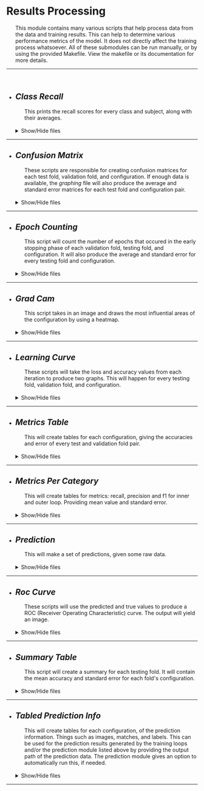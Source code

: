 # **Results Processing**
<ul> 
    This module contains many various scripts that help process data from the data and training results. This can help to determine various performance metrics of the model. It does not directly affect the training process whatsoever. 
    All of these submodules can be run manually, or by using the provided Makefile. View the makefile or its documentation for more details.

</ul> <hr> <br> 



+ ## ***Class Recall***
    <ul> This prints the recall scores for every class and subject, along with their averages.
    </ul> <br>
    <details>
    <summary>Show/Hide files</summary>

    1) ### ***class_accuracy.py:***
        ***Example:*** 
        > python3 class_recall.py -j my_config.json

        <details>

        * ***Input:*** The configuration file. *(Optional)*
        * ***Output:*** A CSV file.
        * ***class_recall_config.json:***
            ```json
                {
                    "data_path": "[path]/data/",
                    "output_path": "[path]/class_recall",
                    "output_filename": "class_recall",
  
                    "classes": {"A": 0, "B": 1}

                    "round_to": 2,
                    "is_outer": true
                }
            ```
            * ***data_path:*** The directory path of the data as a whole. This folder should contain the testing fold directories.
            * ***output_path:*** The directory path to where the CSV file should be written.
            * ***output_filename:*** This will result in a file named "*[name].csv*" 
            * ***classes:*** A lictionary of class-labels and their index.
            * ***round_to:*** Allows for the rounding of output values.[name].csv*" 
            * ***is_outer:*** True if the data is of the outer loop. False if it is of the inner loop.

       </details> <hr>  <br> <br>
    </details>
<hr>

+ ## ***Confusion Matrix***
    <ul> 
        These scripts are responsible for creating confusion matrices for each test fold, validation fold, and configuration. If enough data is available, the <i>graphing</i> file will also produce the average and standard error matrices for each test fold and configuration pair.
    </ul> <br>
    <details>
    <summary>Show/Hide files</summary>

    1) ### ***confusion_matrix.py:***
        ***Example:*** 
        >python3 confusion_matrix.py -j my_config.json

        <details>
        
        * ***Input:*** The configuration file. *(Optional)*
        * ***Output:*** A confusion matrix in CSV format.
        * ***confusion_matrix_config.json:***
            ```json
                {
                    "pred_path": "[path]/example_test_X_val_Y_val_predicted_index.csv",
                    "true_path": "[path]/example_test_X_val_Y_val true label index.csv",

                    "output_path": "[path]/confusion_matrix",
                    "output_file_prefix": "example_test_X_val_Y_val",

                    "label_types": [ "A", "B", "C" ]
                }
            ```
            * ***pred_path:*** The file path to the *indexed* predicted values of a specific testing fold, validation fold, and configuration.
            * ***true_path:*** The file path to the indexed true values of a specific testing fold, validation fold, and configuration.
            * ***output_path:*** The directory path to where the CSV file should be written. 
            * ***output_file_prefix:*** This will result in a file named "*[prefix]_conf_matrix.csv*" 
            * ***label_types:*** These are the labels that will appear on the output matrix.

        </details> <hr> <br>

    
    2) ### ***confusion_matrix_many.py:***
        >python3 confusion_matrix_many.py -j my_config.json

        <details>

        * ***Input:*** The configuration file. *(Optional)*
        * ***Output:*** Many confusion matrices in CSV format.
        * ***confusion_matrix_many_config.json:***
            ```json
                {
                    "data_path": "[path]/data",
                    "output_path": "[path]/confusion_matrix",

                    "label_types": { "A": 0, "B": 1, "C": 2 },
                    "is_outer": true
                }
            ```
            * ***data_path:*** The file path to the overall data. This folder should contain the testing folds' directories.
            * ***output_path:*** The directory path to where the confusion matrix CSV files should be written.
            * ***label_types:*** These are the labels that will appear on the output matrix.
            * ***is_outer:*** True if the data is of the outer loop. False if it is of the inner loop.

        </details> <hr> <br>
    
    3) ### ***confusion_matrix_many_means.py:***
        ***Example:*** 
        >python3 confusion_matrix_many_means.py -j my_config.json

        <details>

        * ***Input:*** The configuration file. *(Optional)*
        * ***Output:*** Confusion matrix average at the subject level and its standard error.
        * ***confusion_matrix_many_means_config.json:***
            ```json
                {
                    "data_path": "[path]/data",
                    "matrices_path": "[path]/confusion_matrix",
                    "means_output_path": "[path]/confusion_matrix_means",
        
                    "round_to": 2,
                    "label_types": [ "A", "B", "C" ],
                    "is_outer": true
                }
            ```
            * ***data_path:*** The file path to the overall data. This folder should contain the testing folds' directories.
            * ***matrices_path:*** The directory path to the confusion matrices.
            * ***means_output_path:*** The directory path to where the confusion matrix CSV files should be written.
            * ***round_to:*** Allows for the rounding of output values.
            * ***label_types:*** These are the labels that will appear on the output matrix.
            * ***is_outer:*** True if the data is of the outer loop. False if it is of the inner loop.
        
        </details> <hr> <br> <br> 
    </details>
<hr>


+ ## ***Epoch Counting***
    <ul> 
        This script will count the number of epochs that occured in the early stopping phase of each validation fold, testing fold, and configuration. It will also produce the average and standard error for every testing fold and configuration.
    </ul> <br>
    <details>
    <summary>Show/Hide files</summary>

    1) ### ***epoch_counting.py:***
        ***Example:*** 
        >python3 epoch_counting.py -j my_config.json

        <details>

        * ***Input:*** The configuration file. *(Optional)*
        * ***Output:*** Two CSV files. One for the every epoch count. The other for the average and standard error of each testing fold.
        * ***epoch_counting_config.json:***
            ```json
                {
                    "data_path": "[path]/data/",
                    "output_path": "[path]/epoch_output/",
                    "is_outer": true
                }
            ```
            * ***data_path:*** The file path to the overall data. This folder should contain the testing folds' directories.
            * ***output_path:*** The directory path to where the confusion matrix CSV files should be written.
            * ***is_outer:*** True if the data is of the outer loop. False if it is of the inner loop.

        </details> <hr> <br> <br>
<hr>



+ ## ***Grad Cam***
    <ul> 
        This script takes in an image and draws the most influential areas of the configuration by using a heatmap. 
    </ul> <br>
    <details>
    <summary>Show/Hide files</summary>

    1) ### ***grad_cam.py:***
        ***Example:*** 
        >python3 grad_cam.py -j my_config.json

        <details>

        * ***Input:*** The configuration file. *(Optional)*
        * ***Output:*** One or more images.
        * ***grad_cam_config.json:***
            ```json
                {
                    "input_model_address": "[path]/model.h5",
                    "input_img_address": "[path]/img.png",
                    "output_image_address": "[path]/grad_cam",
                    "alpha": 0.7,
                    "last_conv_layer_name": ""
                }
            ```
            * ***input_model_address:*** The filepath to the trained model.
            * ***input_img_address:*** The input image to alter.
            * ***output_image_address:*** The address to output an image to.
            * ***alpha:*** The new image's alpha value.
            * ***last_conv_layer_name:*** The particular layer name within the model. If not provided, is automatically detected. 

        <details> <hr> <br>

    2) ### ***grad_cam_many.py:***
        ***Example:*** 
        >python3 grad_cam_many.py -j my_config.json

        <details>

        * ***Input:*** The configuration file. *(Optional)*
        * ***Output:*** One or more images.
        * ***grad_cam_many.json:***
            ```json
                {
                    "input_model_address": "[path]/model.h5",
                    "input_img_address": "[path]/img.png",
                    "output_image_address": "[path]/grad_cam",
                    "alpha": 0.7,
                    "last_conv_layer_name": "",
                    "index_class_gradcam":-1,

                    "query":{
                        "cutoff_number_of_results": -1,
                        "sort_images": true,

                        "test_subject": ["k2", "k4"],

                        "match": [true, false],

                        "true_label": ["ligament"],
                        "true_label_index": [],

                        "pred_label": [],
                        "pred_label_index": [2, 3],

                        "true_predicted_label_pairs": [],
                        "true_predicted_index_pairs": [[1, 2], [3, 3]] 
                }
            ```
            * ***input_model_address:*** The filepath to the trained model.
            * ***input_img_address:*** The input image to alter.
            * ***output_image_address:*** The address to output an image to.
            * ***alpha:*** The new image's alpha value.
            * ***last_conv_layer_name:*** The particular layer name within the model. If not provided, is automatically detected. *(Optional)*
            * ***index_class_gradcam***: determine which category to use for GradCAM. If -1 is provided, the category used is the predicted category. 
            * ***query:*** All of the arguements within the query are entirely optional. This chooses specific images given the input path. For example, setting *match* to true will only output images with correct predictions. *(Optional)*

            <br>

            *Query Options*:
            * ***cutoff_number_of_results:*** If greater than 0, the first N items will be read in..
            * ***sort_images:*** If true, it will sort the image paths.
            * ***test_subject:*** If the list is non-empty, the image paths will be filtered to only include the given test subject(s).
            * ***match:*** If the list is non-empty, it will include items the predictions that match (true) and/or don't match (false).
            * ***true_label:*** If the list is non-empty, the predictions will be filtered to only include the given true label(s).
            * ***true_label_index:*** If the list is non-empty, the predictions will be filtered to only include the given true label index(s).
            * ***pred_label:*** If the list is non-empty, the predictions will be filtered to only include the given predicted label(s).
            * ***pred_label_index:*** If the list is non-empty, the predictions will be filtered to only include the given prediction label index(s).
            * ***true_predicted_label_pairs:*** If the list is non-empty, each true-predicted label pair will be filtered from the predictions.
            * ***true_predicted_index_pairs:*** If the list is non-empty, each true-predicted index pair will be filtered from the predictions.


        </details> <br> <br>
    </details>
<hr>


+ ## ***Learning Curve***
    <ul> These scripts will take the loss and accuracy values from each iteration to produce two graphs. This will happen for every testing fold, validation fold, and configuration.
    </ul> <br>
    <details>
    <summary>Show/Hide files</summary>

    1) ### ***learning_curve.py:***
        ***Example:*** 
        >python3 learning_curve.py -j my_config.json

        <details>

        * ***Input:*** The configuration file. *(Optional)*
        * ***Output:*** Two images. One for accuracy and the other for loss.
        * ***learning_curve_config.json:***
            ```json
                {
                    "input_path": "[path]/[config]/[test fold]/",
                    "output_path": "[path]/learning_curve",

                    "loss_line_color": "r",
                    "val_loss_line_color": "b",
                    "acc_line_color": "b",
                    "val_acc_line_color": "r",

                    "font_family": "DejaVu Sans",
                    "label_font_size": 12,
                    "title_font_size": 12,

                    "save_resolution": 600,
                    "save_format": "png"
                }
            ```
            * ***input_path:*** The directory path of a particular testing fold.
            * ***output_path:*** The directory path to where the PNG files should be written. 
            * ***loss_line_color:*** Color of the loss line. 
            * ***val_loss_line_color:*** Color of the validation loss line.
            * ***acc_line_color:*** Color of the accuracy line.
            * ***val_acc_line_color:*** Color of the validation accuracy line. 
            * ***font_family:*** The font to be used with the PyPlot graphing tool.
            * ***label_font_size:*** Size of the axis label fonts.
            * ***title_font_size:*** Size of the title font. 
            * ***save_resolution:*** Resolution of the image output.
            * ***save_format:*** Image type to save.

        </details> <hr> <br>
    

    2) ### ***learning_curve_many.py:***
        ***Example:*** 
        >python3 learning_curve_many.py -j my_config.json

        <details>

        * ***Input:*** The configuration file. *(Optional)*
        * ***Output:*** Many images, for every testing fold, validation fold, and configuration.
        * ***learning_curve_many_config.json:***
            ```json
                {
                    "data_path": "[path]/folder/training_results/",
                    "output_path": "[path]/learning_curve",

                    "loss_line_color": "r",
                    "val_loss_line_color": "b",
                    "acc_line_color": "b",
                    "val_acc_line_color": "r",

                    "font_family": "DejaVu Sans",
                    "label_font_size": 12,
                    "title_font_size": 12,

                    "save_resolution": 600,
                    "save_format": "png"
                }
            ```
            * ***data_path:*** The directory path of the data as a whole. This folder should contain the testing fold directories. You should specify the path of `training_results`
            * ***output_path:*** The directory path to where the PNG files should be written. 
            * ***loss_line_color:*** Color of the loss line. 
            * ***val_loss_line_color:*** Color of the validation loss line.
            * ***acc_line_color:*** Color of the accuracy line.
            * ***val_acc_line_color:*** Color of the validation accuracy line.
            * ***font_family:*** The font to be used with the PyPlot graphing tool.
            * ***label_font_size:*** Size of the axis label fonts.
            * ***title_font_size:*** Size of the title font. 
            * ***save_resolution:*** Resolution of the image output.
            * ***save_format:*** Image type to save.

        </details> <hr> <br> <br>
    </details>
<hr>



+ ## ***Metrics Table***
    <ul> This will create tables for each configuration, giving the accuracies and error of every test and validation fold pair.
    </ul> <br>
    <details>
    <summary>Show/Hide files</summary>

    1) ### ***metrics_table.py:***
        ***Example:*** 
        > python3 metrics_table.py -j my_config.json

        <details>
        
        * ***Input:*** The configuration file. *(Optional)*
        * ***Output:*** A CSV file.
        * ***metrics_table_config.json:***
            ```json
                {
                    "data_path": "[path]/data/",
                    "output_path": "[path]/metrics_output",
                    "output_filename": "metrics_table",

                    "round_to": 6,
                    "is_outer": true
                }
            ```
            * ***data_path:*** The directory path of the data as a whole. This folder should contain the testing fold directories.
            * ***output_path:*** The directory path to where the CSV file should be written. 
            * ***output_filename:*** This will result in a file named "*[name].csv*" 
            * ***round_to:*** This will allow the rounding of output values.
            * ***is_outer:*** True if the data is of the outer loop. False if it is of the inner loop.

        </details> <hr> <br> <br>
    </details>
<hr>

+ ## ***Metrics Per Category***
    <ul> This will create tables for metrics: recall, precision and f1 for inner and outer loop. Providing mean value and standard error.
    </ul> <br>
    <details>
    <summary>Show/Hide files</summary>

    1) ### ***metrics_table.py:***
        ***Example:*** 
        > python3 metrics_per_category.py -j my_config.json

        <details>
        
        * ***Input:*** The configuration file. *(Optional)*
        * ***Output:*** Three CSV files.
        * ***metrics_table_config.json:***
            ```json
                {
                    "data_path": "[path]/data/",
                    "output_path": "[path]/metrics_output",
                    "prefix_filename": "metrics_table",

                    "is_outer": true
                }
            ```
            * ***data_path:*** The directory path of the training results. Additionally, it can be a parent folder of random search configurations.
            * ***output_path:*** The directory path to where the CSV file should be written. 
            * ***prefix_filename:*** This prefix will be used to name the files.csv*" 
            * ***is_outer:*** True if the data is of the outer loop. False if it is of the inner loop.

        </details> <hr> <br> <br>
    </details>
<hr>


+ ## ***Prediction***
    <ul> This will make a set of predictions, given some raw data.
    </ul> <br>
    <details>
    <summary>Show/Hide files</summary>

    1) ### ***prediction.py:***
        ***Example:*** 
        > python3 prediction.py -j my_config.json

        <details>
        
        * ***Input:*** The configuration file. *(Optional)*
        * ***Output:*** A CSV file.
        *  ***prediction_config.json:***
           ```json 
            {
                "prediction_output": "[path]/predictions",
                "test_subject_data_input": {
                    "subject_name": "[path]/Test_subject_[subject_name]"
                },
                "model_input": {
                    "model_name": "[path]/[model].h5"
                },
        
                "batch_size": 8,
                "output_tabled_info": true,
                "use_true_labels": false,
                    
                "image_settings": {
                    "class_names": "A,B,C,D",
                    "channels": 1,
                    "do_cropping" : "false",
                    "offset_height": 0,
                    "offset_width": 0,
                    "target_height": 241,
                    "target_width": 181
               },
                "is_outer": true
            }
           ```
           * ***prediction_output:*** Where to output predictions.
           * ***test_subject_data_input:*** A dictionary of subject - path form.
           * ***model_input:*** A dictionary of model - path form. 
           * ***batch_size:*** The size of batches to predict with.
           * ***output_tabled_info:*** If true, will output tabled information of the predictions automatically.
           * ***use_true_labels:*** If false, the predictions will be made without any true labels. I.e. it will only guess what labels go to what image.
           * ***image_settings:*** How to alter the given images. Should mainly make sure that the value of 'class_names' is correct.
            * ***is_outer:*** True if the data is of the outer loop. False if it is of the inner loop.

        </details> <hr> <br> <br>
    </details>
<hr>



+ ## ***Roc Curve***
    <ul> These scripts will use the predicted and true values to produce a ROC (Receiver Operating Characteristic) curve. The output will yield an image.
    </ul> <br>
    <details>
    <summary>Show/Hide files</summary>

    1) ### ***roc_curve.py:***
        ***Example:*** 
        >python3 roc_curve.py -j my_config.json

        <details>

        * ***Input:*** The configuration file. *(Optional)*
        * ***Output:*** One image.
        * ***roc_curve_config.json:***
            ```json
                {
                    "pred_path": "[path]/example_test_X_val_Y_val_predicted.csv",
                    "true_path": "[path]/example_test_X_val_Y_val true label index.csv",
                    "output_path": "[path]/roc_curve",
                    "output_file_prefix": "roc_curve_example",

                    "line_width": "2",
                    "label_types": ["A", "B", "C"],
                    "line_colors": ["red", "blue", "yellow"],

                    "font_family": "DejaVu Sans",
                    "label_font_size": 12,
                    "title_font_size": 12,

                    "save_resolution": "figure",
                    "save_format": "png"
                }
            ```
            * ***pred_path:*** The file path to the *non-indexed* predicted values of a specific testing fold, validation fold, and configuration.
            * ***true_path:*** The file path to the indexed true values of a specific testing fold, validation fold, and configuration. 
            * ***output_path:*** The directory path to where the CSV file should be written. 
            * ***output_file_prefix:*** This will result in a file named "*[prefix]_conf_matrix.csv*" 
            * ***line_width:*** Width of the line. 
            * ***label_types:*** Axis labels.
            * ***line_colors:*** Color of the ROC curve.
            * ***font_family:*** The font to be used with the PyPlot graphing tool.
            * ***label_font_size:*** Size of the axis label fonts.
            * ***title_font_size:*** Size of the title font. 
            * ***save_resolution:*** Resolution of the image output.
            * ***save_format:*** Image type to save.
        
        </details> <hr> <br>
    
    2) ### ***roc_curve_many.py:***
        ***Example:*** 
        >python3 roc_curve_many.py -j my_config.json
        
        <details>

        * ***Input:*** The configuration file. *(Optional)*
        * ***Output:*** Many images, for every testing fold, validation fold, and configuration.
          * ***roc_curve_many_config.json:***
          ```json
              {
                  "data_path": "[path]/data/",
                  "output_path": "[path]/roc_output",

                  "line_width": "2",
                  "label_types": ["A", "B", "C"],
                  "line_colors": ["red", "blue", "yellow"],

                  "font_family": "DejaVu Sans",
                  "label_font_size": 12,
                  "title_font_size": 12,

                  "save_resolution": "figure",
                  "save_format": "png",
                  "is_outer": true
              }
          ```
            * ***data_path:*** The directory path of the data as a whole. This folder should contain the testing fold directories.
            * ***output_path:*** The directory path to where the PNG files should be written. 
            * ***line_width:*** Width of the line. 
            * ***label_types:*** Axis labels.
            * ***line_colors:*** Color of the ROC curve.
            * ***font_family:*** The font to be used with the PyPlot graphing tool.
            * ***label_font_size:*** Size of the axis label fonts.
            * ***title_font_size:*** Size of the title font. 
            * ***save_resolution:*** Resolution of the image output.
            * ***save_format:*** Image type to save.
            * ***is_outer:*** True if the data is of the outer loop. False if it is of the inner loop.
        
        </details> <hr> <br>
    
    3) ### ***roc_curve_many_means.py:***
        ***Example:*** 
        >python3 roc_curve_many_means.py -j my_config.json
        
        <details>

        * ***Input:*** The configuration file. *(Optional)*
        * ***Output:*** Many images, for every configuration's micro/macro mean.
          * ***roc_curve_many_means_config.json:***
          ```json
              {
                  "data_path": "[path]/data/",
                  "output_path": "[path]/roc_means",

                  "line_width": "2",
                  "label_types": ["A", "B", "C"],
                  "line_colors": ["red", "blue", "yellow"],

                  "font_family": "DejaVu Sans",
                  "label_font_size": 12,
                  "title_font_size": 12,

                  "save_resolution": "figure",
                  "save_format": "png",
                  "is_outer": true,

                  "average_all_subjects": false,
                  "subjects": ["X", "Y"],
              }
          ```
            * ***data_path:*** The directory path of the data as a whole. This folder should contain the testing fold directories.
            * ***output_path:*** The directory path to where the PNG files should be written. 
            * ***line_width:*** Width of the line. 
            * ***label_types:*** Axis labels.
            * ***line_colors:*** Color of the ROC curve.
            * ***font_family:*** The font to be used with the PyPlot graphing tool.
            * ***label_font_size:*** Size of the axis label fonts.
            * ***title_font_size:*** Size of the title font. 
            * ***save_resolution:*** Resolution of the image output.
            * ***save_format:*** Image type to save.
            * ***is_outer:*** True if the data is of the outer loop. False if it is of the inner loop.
            * ***average_all_subjects:*** Whether to average all of the subjects for each configuration.
            * ***subjects:*** If non-empty and average_all_subjects is false, will only select data that is from the given test subject(s).

        </details> <hr> <br> <br>
    </details>
<hr>



+ ## ***Summary Table***
    <ul> This script will create a summary for each testing fold. It will contain the mean accuracy and standard error for each fold's configuration.
    </ul> <br>
    <details>
    <summary>Show/Hide files</summary>

    1) ### ***summary_table.py:***
        ***Example:*** 
        > python3 summary_table.py -j my_config.json

        <details>

        * ***Input:*** The configuration file. *(Optional)*
        * ***Output:*** A CSV file.
        * ***summary_table_config.json:***
            ```json
                {
                    "data_path": "[path]/data/",
                    "output_path": "[path]/summary_output",
                    "output_filename": "summary_table",

                    "round_to": 6,
                    "is_outer": true
                }
            ```
            * ***data_path:*** The directory path of the data as a whole. This folder should contain the testing fold directories.
            * ***output_path:*** The directory path to where the CSV file should be written. 
            * ***output_filename:*** This will result in a file named "*[name].csv*" 
            * ***round_to:*** This will allow the rounding of output values.
            * ***is_outer:*** True if the data is of the outer loop. False if it is of the inner loop.

       </details> <hr>  <br> <br>
    </details>
<hr>



+ ## ***Tabled Prediction Info***
    <ul> This will create tables for each configuration, of the prediction information. Things such as images, matches, and labels. This can be used for the prediction results generated by the training loops and/or the prediction module listed above by providing the output path of the prediction data. The prediction module gives an option to automatically run this, if needed.
    </ul> <br>
    <details>
    <summary>Show/Hide files</summary>

    1) ### ***tabled_prediction_info.py:***
        ***Example:*** 
        > python3 tabled_prediction_info.py -j my_config.json

        <details>
        
        * ***Input:*** The configuration file. *(Optional)*
        * ***Output:*** A CSV file.
        * ***tabled_prediction_info_config.json:***
            ```json
                {
                    "data_path": "[path]/data/",
                    "output_path": "[path]/metrics_output",
                    
                    "use_true_labels": true,
                    "label_types": {"0": "A", "1": "B"},
                    "is_outer": true
                }
            ```
            * ***data_path:*** The directory path of the data as a whole. This folder should contain the testing fold directories.
            * ***output_path:*** The directory path to where the CSV file should be written. 
            * ***use_true_labels:*** Whether to use the true values along with the predicted values.
            * ***label_types:*** These are the labels that will appear on the output matrix.
            * ***is_outer:*** True if the data is of the outer loop. False if it is of the inner loop.

       </details> <hr> <br> <br>
    </details>
<hr>
